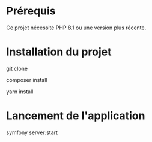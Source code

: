 # Prérequis

Ce projet nécessite PHP 8.1 ou une version plus récente.

# Installation du projet

git clone

composer install

yarn install

# Lancement de l'application 

symfony server:start

